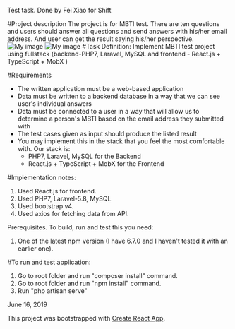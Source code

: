 Test task.
Done by Fei Xiao for Shift

#Project description
The project is for MBTI test. There are ten questions and users should answer all questions and send answers with his/her email address. And user can get the result saying his/her perspective.
![My image](https://github.com/Ling19329/laravel-react-MBTI-test/app/public/images/test.jpg)
![My image](https://github.com/Ling19329/laravel-react-MBTI-test/app/public/images/result.jpg)
#Task Definition:
Implement MBTI test project using fullstack (backend-PHP7, Laravel, MySQL and  frontend - React.js + TypeScript + MobX )  

#Requirements
- The written application must be a web-based application
- Data must be written to a backend database in a way that we can see user's individual answers
- Data must be connected to a user in a way that will allow us to determine a person's MBTI based on the email address they submitted with
- The test cases given as input should produce the listed result
- You may implement this in the stack that you feel the most comfortable with. Our stack is:
    - PHP7, Laravel, MySQL for the Backend
    - React.js + TypeScript + MobX for the Frontend

#Implementation notes:
1. Used React.js for frontend.
2. Used PHP7, Laravel-5.8, MySQL
2. Used bootstrap v4.
3. Used axios for fetching data from API.

Prerequisites. To build, run and test this you need:
1. One of the latest npm version (I have 6.7.0 and I haven't tested it with an earlier one).

#To run and test application:
1. Go to root folder and run "composer install" command.
2. Go to root folder and run "npm install" command.
3. Run "php artisan serve"
    
June 16, 2019

This project was bootstrapped with [Create React App](https://github.com/facebook/create-react-app).

